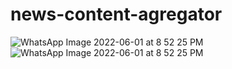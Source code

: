 # news-content-agregator
![WhatsApp Image 2022-06-01 at 8 52 25 PM](https://user-images.githubusercontent.com/53130721/172065525-2aa2a18a-1fd8-47fa-b0f3-22b07c56cb27.jpeg)
![WhatsApp Image 2022-06-01 at 8 52 25 PM](https://user-images.githubusercontent.com/53130721/172065531-5b3e99ea-2631-4c75-8289-8fc38c3bb4f2.jpeg)
